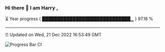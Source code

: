 ### Hi there 👋 I am Harry , 

⏳ Year progress { █████████████████████████████▁ } 97.18 %

---

⏰ Updated on Wed, 21 Dec 2022 16:53:49 GMT

![Progress Bar CI](https://github.com/duykhang68/duykhang68/workflows/Progress%20Bar%20CI/badge.svg)
